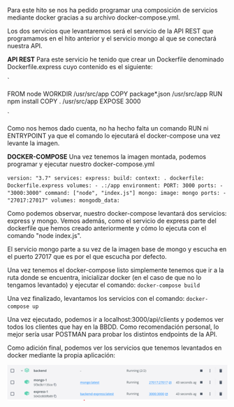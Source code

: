 Para este hito se nos ha pedido programar una composición de servicios mediante docker gracias a su archivo docker-compose.yml.

Los dos servicios que levantaremos será el servicio de la API REST que programamos en el hito anterior y el servicio mongo al que se conectará nuestra API.

**API REST**
Para este servicio he tenido que crear un Dockerfile denominado Dockerfile.express cuyo contenido es el siguiente:

`

FROM node
WORKDIR /usr/src/app
COPY package\*.json /usr/src/app
RUN npm install
COPY . /usr/src/app
EXPOSE 3000

`

Como nos hemos dado cuenta, no ha hecho falta un comando RUN ni ENTRYPOINT ya que el comando lo ejecutará el docker-compose una vez levante la imagen.

**DOCKER-COMPOSE**
Una vez tenemos la imagen montada, podemos programar y ejecutar nuestro docker-compose.yml

`version: "3.7"
services:
  express:
    build:
      context: .
      dockerfile: Dockerfile.express
    volumes:
      - .:/app
    environment:
      PORT: 3000
    ports:
      - "3000:3000"
    command: ["node", "index.js"]
  mongo:
    image: mongo
    ports:
      - "27017:27017"
volumes:
  mongodb_data:`

Como podemos observar, nuestro docker-compose levantará dos servicios: express y mongo. Vemos además, como el servicio de express parte del dockerfile que hemos creado anteriormente y cómo lo ejecuta con el comando "node index.js".

El servicio mongo parte a su vez de la imagen base de mongo y escucha en el puerto 27017 que es por el que escucha por defecto.

Una vez tenemos el docker-compose listo simplemente tenemos que ir a la ruta donde se encuentra, inicializar docker (en el caso de que no lo tengamos levantado) y ejecutar el comando:
`docker-compose build`

Una vez finalizado, levantamos los servicios con el comando:
`docker-compose up`

Una vez ejecutado, podemos ir a localhost:3000/api/clients y podemos ver todos los clientes que hay en la BBDD. Como recomendación personal, lo mejor sería usar POSTMAN para probar los distintos endpoints de la API.

Como adición final, podemos ver los servicios que tenemos levantados en docker mediante la propia aplicación:

![docker-servicios](imagenes/docker-servicios.png)

